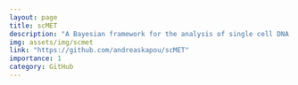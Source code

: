 ```yaml
---
layout: page
title: scMET
description: "A Bayesian framework for the analysis of single cell DNA methylation data. This modelling approach combines a hierarchical beta-binomial specification with a generalised linear model framework with the aim of capturing biological overdispersion and overcome data sparsity by sharing information across cells and genomic features."
img: assets/img/scmet
link: "https://github.com/andreaskapou/scMET"
importance: 1
category: GitHub
---
```

